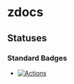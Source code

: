 # zdocs

## Statuses
### Standard Badges
* [![Actions](https://github.com/Zolaton/zdocs/workflows/simple-workflow.yml/badge.svg)](https://github.com/Zolaton/zdocs/actions)
